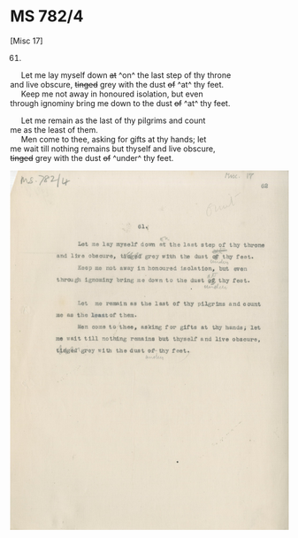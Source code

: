 # MS 782/4

[Misc 17]

61. 

&nbsp;&nbsp;&nbsp;&nbsp;&nbsp;Let me lay myself down ~~at~~ ^on^ the last step of thy throne \
and live obscure, ~~tinged~~ grey with the dust ~~of~~ ^at^ thy feet. \
&nbsp;&nbsp;&nbsp;&nbsp;&nbsp;Keep me not away in honoured isolation, but even \
through ignominy bring me down to the dust ~~of~~ ^at^ thy feet. 

&nbsp;&nbsp;&nbsp;&nbsp;&nbsp;Let me remain as the last of thy pilgrims and count \
me as the least of them. \
&nbsp;&nbsp;&nbsp;&nbsp;&nbsp;Men come to thee, asking for gifts at thy hands; let \
me wait till nothing remains but thyself and live obscure, \
~~tinged~~ grey with the dust ~~of~~ ^under^ thy feet. 

![p17](MS782_4-017.jpg)